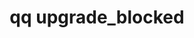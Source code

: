 ---
category: upgrade
command: upgrade_blocked
keywords: qq, qq_cli, upgrade_blocked
optional_options: []
permalink: /qq-cli-command-guide/upgrade/upgrade_blocked.html
positional_options: []
sidebar: qq_cli_command_reference_sidebar
summary: This section explains how to use the <code>qq upgrade_blocked</code> command.
synopsis: Get information on whether and for what reason an upgrade is blocked
title: qq upgrade_blocked
usage: qq upgrade_blocked [-h]
zendesk_source: qq CLI Command Guide

---
